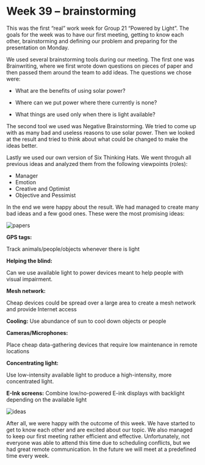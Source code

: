 # Week 39 – brainstorming

This was the first “real” work week for Group 21 “Powered by Light”. The goals
for the week was to have our first meeting, getting to know each other,
brainstorming and defining our problem and preparing for the presentation on
Monday.

We used several brainstorming tools during our meeting. The first one was
Brainwriting, where we first wrote down questions on pieces of paper and then
passed them around the team to add ideas. The questions we chose were:

- What are the benefits of using solar power?

- Where can we put power where there currently is none?

- What things are used only when there is light available?

The second tool we used was Negative Brainstorming. We tried to come up with as
many bad and useless reasons to use solar power. Then we looked at the result
and tried to think about what could be changed to make the ideas better.

Lastly we used our own version of Six Thinking Hats. We went throguh all
previous ideas and analyzed them from the following viewpoints (roles):

- Manager
- Emotion
- Creative and Optimist
- Objective and Pessimist

In the end we were happy about the result. We had managed to create many
bad ideas and a few good ones. These were the most promising ideas:

![papers](https://coumbole.github.io/resources/papers.jpg)

**GPS tags:**

Track animals/people/objects whenever there is light

**Helping the blind:**

Can we use available light to power devices meant to help people with visual impairment.

**Mesh network:**

Cheap devices could be spread over a large area to create a mesh network and provide Internet access

**Cooling:**
Use abundance of sun to cool down objects or people

**Cameras/Microphones:**

Place cheap data-gathering devices that require low maintenance in remote locations

**Concentrating light:**

Use low-intensity available light to produce a high-intensity, more concentrated light.

**E-Ink screens:**
Combine low/no-powered E-ink displays with backlight depending on the available light

![ideas](https://coumbole.github.io/resources/graph.jpg)

After all, we were happy with the outcome of this week. We have
started to get to know each other and are excited about our topic. We
also managed to keep our first meeting rather efficient and effective.
Unfortunately, not everyone was able to attend this time due to
scheduling conflicts, but we had great remote communication. In the
future we will meet at a predefined time every week.

